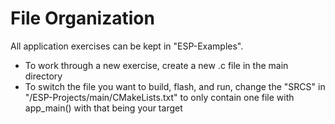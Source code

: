 # File Organization

All application exercises can be kept in "ESP-Examples".

- To work through a new exercise, create a new .c file in the main directory
- To switch the file you want to build, flash, and run,
  change the "SRCS" in "/ESP-Projects/main/CMakeLists.txt" to only contain one file with app_main() with that being your target
